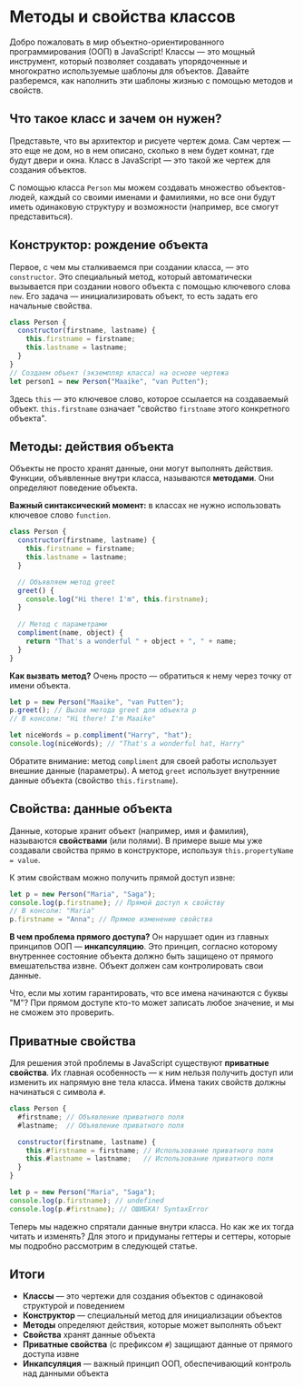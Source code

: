 # Методы и свойства классов

Добро пожаловать в мир объектно-ориентированного программирования (ООП) в JavaScript! Классы — это мощный инструмент, который позволяет создавать упорядоченные и многократно используемые шаблоны для объектов. Давайте разберемся, как наполнить эти шаблоны жизнью с помощью методов и свойств.

## Что такое класс и зачем он нужен?

Представьте, что вы архитектор и рисуете чертеж дома. Сам чертеж — это еще не дом, но в нем описано, сколько в нем будет комнат, где будут двери и окна. Класс в JavaScript — это такой же чертеж для создания объектов.

С помощью класса `Person` мы можем создавать множество объектов-людей, каждый со своими именами и фамилиями, но все они будут иметь одинаковую структуру и возможности (например, все смогут представиться).

## Конструктор: рождение объекта

Первое, с чем мы сталкиваемся при создании класса, — это `constructor`. Это специальный метод, который автоматически вызывается при создании нового объекта с помощью ключевого слова `new`. Его задача — инициализировать объект, то есть задать его начальные свойства.

```javascript
class Person {
  constructor(firstname, lastname) {
    this.firstname = firstname;
    this.lastname = lastname;
  }
}
// Создаем объект (экземпляр класса) на основе чертежа
let person1 = new Person("Maaike", "van Putten");
```

Здесь `this` — это ключевое слово, которое ссылается на создаваемый объект. `this.firstname` означает "свойство `firstname` этого конкретного объекта".

## Методы: действия объекта

Объекты не просто хранят данные, они могут выполнять действия. Функции, объявленные внутри класса, называются **методами**. Они определяют поведение объекта.

**Важный синтаксический момент:** в классах не нужно использовать ключевое слово `function`.

```javascript
class Person {
  constructor(firstname, lastname) {
    this.firstname = firstname;
    this.lastname = lastname;
  }

  // Объявляем метод greet
  greet() {
    console.log("Hi there! I'm", this.firstname);
  }
  
  // Метод с параметрами
  compliment(name, object) {
    return "That's a wonderful " + object + ", " + name;
  }
}
```

**Как вызвать метод?** Очень просто — обратиться к нему через точку от имени объекта.

```javascript
let p = new Person("Maaike", "van Putten");
p.greet(); // Вызов метода greet для объекта p
// В консоли: "Hi there! I'm Maaike"

let niceWords = p.compliment("Harry", "hat");
console.log(niceWords); // "That's a wonderful hat, Harry"
```

Обратите внимание: метод `compliment` для своей работы использует внешние данные (параметры). А метод `greet` использует внутренние данные объекта (свойство `this.firstname`).

## Свойства: данные объекта

Данные, которые хранит объект (например, имя и фамилия), называются **свойствами** (или полями). В примере выше мы уже создавали свойства прямо в конструкторе, используя `this.propertyName = value`.

К этим свойствам можно получить прямой доступ извне:

```javascript
let p = new Person("Maria", "Saga");
console.log(p.firstname); // Прямой доступ к свойству
// В консоли: "Maria"
p.firstname = "Anna"; // Прямое изменение свойства
```

**В чем проблема прямого доступа?** Он нарушает один из главных принципов ООП — **инкапсуляцию**. Это принцип, согласно которому внутреннее состояние объекта должно быть защищено от прямого вмешательства извне. Объект должен сам контролировать свои данные.

Что, если мы хотим гарантировать, что все имена начинаются с буквы "M"? При прямом доступе кто-то может записать любое значение, и мы не сможем это проверить.

## Приватные свойства

Для решения этой проблемы в JavaScript существуют **приватные свойства**. Их главная особенность — к ним нельзя получить доступ или изменить их напрямую вне тела класса. Имена таких свойств должны начинаться с символа `#`.

```javascript
class Person {
  #firstname; // Объявление приватного поля
  #lastname;  // Объявление приватного поля

  constructor(firstname, lastname) {
    this.#firstname = firstname; // Использование приватного поля
    this.#lastname = lastname;   // Использование приватного поля
  }
}

let p = new Person("Maria", "Saga");
console.log(p.firstname); // undefined
console.log(p.#firstname); // ОШИБКА! SyntaxError
```

Теперь мы надежно спрятали данные внутри класса. Но как же их тогда читать и изменять? Для этого и придуманы геттеры и сеттеры, которые мы подробно рассмотрим в следующей статье.

## Итоги

- **Классы** — это чертежи для создания объектов с одинаковой структурой и поведением
- **Конструктор** — специальный метод для инициализации объектов
- **Методы** определяют действия, которые может выполнять объект
- **Свойства** хранят данные объекта
- **Приватные свойства** (с префиксом `#`) защищают данные от прямого доступа извне
- **Инкапсуляция** — важный принцип ООП, обеспечивающий контроль над данными объекта


